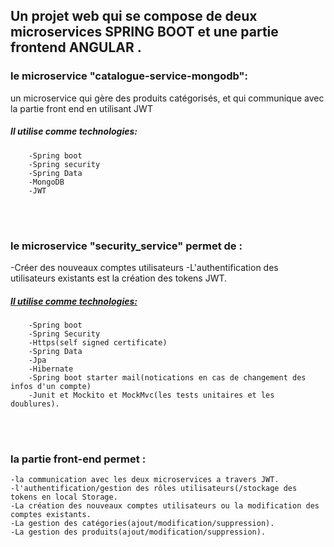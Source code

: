                                                                                                 
  ## Un projet web qui se compose de deux microservices SPRING BOOT et une partie frontend ANGULAR .
  
  ### le microservice "catalogue-service-mongodb":
   un microservice qui gère des produits catégorisés, et qui communique avec la partie front end en utilisant JWT
  ##### Il utilise comme technologies:
        -Spring boot
        -Spring security
        -Spring Data
        -MongoDB
        -JWT
        
 <br><br> 
  
  ### le microservice "security_service" permet de :
  -Créer des nouveaux comptes utilisateurs
  -L'authentification des utilisateurs existants est la création des tokens JWT.
  ##### <u>Il utilise comme technologies:</u>
        -Spring boot
        -Spring Security
        -Https(self signed certificate)
        -Spring Data
        -Jpa
        -Hibernate
        -Spring boot starter mail(notications en cas de changement des infos d'un compte)
        -Junit et Mockito et MockMvc(les tests unitaires et les doublures).
  
   <br><br> 
   
  ### la partie front-end permet :
    -la communication avec les deux microservices a travers JWT.
    -l'authentification/gestion des rôles utilisateurs(/stockage des tokens en local Storage.
    -La création des nouveaux comptes utilisateurs ou la modification des comptes existants.
    -La gestion des catégories(ajout/modification/suppression).
    -La gestion des produits(ajout/modification/suppression).
  
                                                                                                                                                                                           
